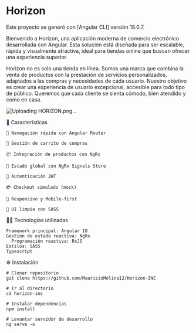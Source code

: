 # Horizon

Este proyecto se generó con [Angular CLI] versión 18.0.7.

Bienvenido a Horizon, una aplicación moderna de comercio electrónico desarrollada con Angular. Esta solución está diseñada para ser escalable, rápida y visualmente atractiva, ideal para tiendas online que buscan ofrecer una experiencia superior.

Horizon no es solo una tienda en línea. Somos una marca que combina la venta de productos con la prestación de servicios personalizados, adaptados a las compras y necesidades de cada usuario. Nuestro objetivo es crear una experiencia de usuario excepcional, accesible para todo tipo de público. Queremos que cada cliente se sienta cómodo, bien atendido y como en casa.

![Uploading HORIZON.png…]()


🚀 Características

    🧭 Navegación rápida con Angular Router

    🛒 Gestión de carrito de compras

    📦 Integración de productos con NgRx

    🧠 Estado global con NgRx Signals Store

    🔐 Autenticación JWT

    💳 Checkout simulado (mock)

    📱 Responsive y Mobile-first

    🎨 UI limpia con SASS 

🧑‍💻 Tecnologías utilizadas

    Framework principal: Angular 18
    Gestión de estado reactiva: NgRx
	  Programación reactiva: RxJS
    Estilos: SASS
    Typescript	

⚙️ Instalación

    # Clonar repositorio
    git clone https://github.com/MauricioMolina12/Horizon-INC

    # Ir al directorio
    cd horizon-inc

    # Instalar dependencias
    npm install

    # Levantar servidor de desarrollo
    ng serve -o






